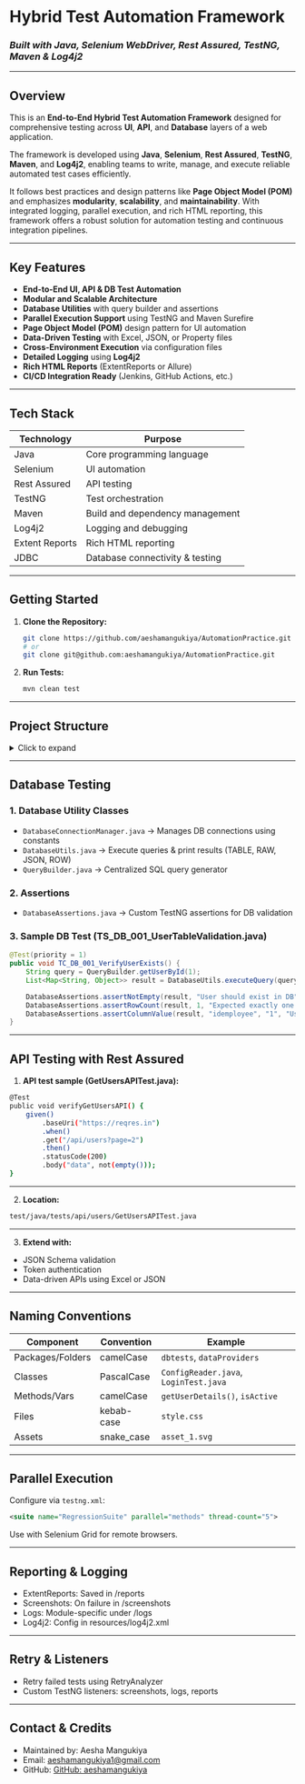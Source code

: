 # Hybrid Test Automation Framework  
### *Built with Java, Selenium WebDriver, Rest Assured, TestNG, Maven & Log4j2*

---

## Overview

This is an **End-to-End Hybrid Test Automation Framework** designed for comprehensive testing across **UI**, **API**, and **Database** layers of a web application.

The framework is developed using **Java**, **Selenium**, **Rest Assured**, **TestNG**, **Maven**, and **Log4j2**, enabling teams to write, manage, and execute reliable automated test cases efficiently.

It follows best practices and design patterns like **Page Object Model (POM)** and emphasizes **modularity**, **scalability**, and **maintainability**. With integrated logging, parallel execution, and rich HTML reporting, this framework offers a robust solution for automation testing and continuous integration pipelines.

---

## Key Features

-  **End-to-End UI, API & DB Test Automation**  
-  **Modular and Scalable Architecture**  
-  **Database Utilities** with query builder and assertions  
-  **Parallel Execution Support** using TestNG and Maven Surefire  
-  **Page Object Model (POM)** design pattern for UI automation  
-  **Data-Driven Testing** with Excel, JSON, or Property files  
-  **Cross-Environment Execution** via configuration files  
-  **Detailed Logging** using **Log4j2**  
-  **Rich HTML Reports** (ExtentReports or Allure)  
-  **CI/CD Integration Ready** (Jenkins, GitHub Actions, etc.)  

---

## Tech Stack

| Technology     | Purpose                         |
|----------------|---------------------------------|
| Java           | Core programming language       |
| Selenium       | UI automation                   |
| Rest Assured   | API testing                     |
| TestNG         | Test orchestration              |
| Maven          | Build and dependency management |
| Log4j2         | Logging and debugging           |
| Extent Reports | Rich HTML reporting             |
| JDBC           | Database connectivity & testing |

---

## Getting Started

1. **Clone the Repository:**

   ```bash
   git clone https://github.com/aeshamangukiya/AutomationPractice.git
   # or
   git clone git@github.com:aeshamangukiya/AutomationPractice.git
   ```

2. **Run Tests:**

   ```bash
   mvn clean test
   ```

---

## Project Structure
<details> <summary>Click to expand</summary>

```text
📁 src/
├── 📁 main/
│   ├── 📁 java/
│   │   ├── 📁 pageBase/
│   │   │   └── BasePage.java
│   │   ├── 📁 pageObjects/
│   │   │   ├── 📁 pages/
│   │   │   │   ├── 📁 accounts/
│   │   │   │   │   ├── LoginPage.java
│   │   │   │   │   └── ProfilePage.java
│   │   │   │   └── 📁 common/
│   │   │   │       └── Dashboard.java
│   │   ├── 📁 db/
│   │   │   ├── DatabaseConnectionManager.java
│   │   │   ├── DatabaseUtils.java
│   │   │   └── QueryBuilder.java
│   │   ├── 📁 utilities/
│   │   │   ├── ConfigReader.java
│   │   │   ├── WaitUtil.java
│   │   │   └── WebDriverUtil.java
│   │   ├── 📁 constants/
│   │   │   ├── FrameworkConstants.java
│   │   │   └── Messages.java
│   └── 📁 resources/
│       └── log4j2.xml

📁 test/
├── 📁 java/
│   ├── 📁 apiTests/
│   │   └── GetUsersAPITest.java
│   ├── 📁 dbtests/
│   │   ├── DatabaseAssertions.java
│   │   └── TS_DB_001_UserTableValidation.java
│   ├── 📁 data/providers/
│   │   └── DataProviderUtil.java
│   ├── 📁 testBase/
│   │   └── BaseTest.java
│   └── 📁 listeners/
│       ├── TestListener.java
│       └── ExtentReportListener.java
├── 📁 resources/
│   └── config.properties

📁 testXML/
└── testng.xml

📁 testData/
└── accounts/
    └── login/
        └── LoginTestData.xlsx

📁 reports/
└── ExtentReport.html

📁 screenshots/
└── LoginPage_YYYY_MM_DD_HH_MM_SS.png

📄 pom.xml
📄 README.md
```
</details>

---

## Database Testing

### 1. **Database Utility Classes**
- `DatabaseConnectionManager.java` → Manages DB connections using constants  
- `DatabaseUtils.java` → Execute queries & print results (TABLE, RAW, JSON, ROW)  
- `QueryBuilder.java` → Centralized SQL query generator  

### 2. **Assertions**
- `DatabaseAssertions.java` → Custom TestNG assertions for DB validation  

### 3. **Sample DB Test (TS_DB_001_UserTableValidation.java)**

```java
@Test(priority = 1)
public void TC_DB_001_VerifyUserExists() {
    String query = QueryBuilder.getUserById(1);
    List<Map<String, Object>> result = DatabaseUtils.executeQuery(query);

    DatabaseAssertions.assertNotEmpty(result, "User should exist in DB");
    DatabaseAssertions.assertRowCount(result, 1, "Expected exactly one user");
    DatabaseAssertions.assertColumnValue(result, "idemployee", "1", "User ID mismatch");
}
```

---

## API Testing with Rest Assured
1. **API test sample (GetUsersAPITest.java):**
```bash
@Test
public void verifyGetUsersAPI() {
    given()
        .baseUri("https://reqres.in")
        .when()
        .get("/api/users?page=2")
        .then()
        .statusCode(200)
        .body("data", not(empty()));
}
```
---

2. **Location:**
```bash
test/java/tests/api/users/GetUsersAPITest.java
```
---

3. **Extend with:** 
- JSON Schema validation
- Token authentication
- Data-driven APIs using Excel or JSON
  
---

## Naming Conventions

| Component        | Convention | Example                               |
| ---------------- | ---------- | ------------------------------------- |
| Packages/Folders | camelCase  | `dbtests`, `dataProviders`            |
| Classes          | PascalCase | `ConfigReader.java`, `LoginTest.java` |
| Methods/Vars     | camelCase  | `getUserDetails()`, `isActive`        |
| Files            | kebab-case | `style.css`                           |
| Assets           | snake_case | `asset_1.svg`                         |

---

## Parallel Execution

Configure via `testng.xml`:

```xml
<suite name="RegressionSuite" parallel="methods" thread-count="5">
```

Use with Selenium Grid for remote browsers.

---

## Reporting & Logging
- ExtentReports: Saved in /reports
- Screenshots: On failure in /screenshots
- Logs: Module-specific under /logs
- Log4j2: Config in resources/log4j2.xml

---

## Retry & Listeners
- Retry failed tests using RetryAnalyzer
- Custom TestNG listeners: screenshots, logs, reports

---

## Contact & Credits
- Maintained by: Aesha Mangukiya
- Email: aeshamangukiya1@gmail.com
- GitHub: [GitHub: aeshamangukiya](https://github.com/aeshamangukiya)
